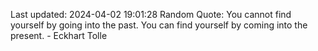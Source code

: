 Last updated: 2024-04-02 19:01:28
Random Quote: You cannot find yourself by going into the past. You can find yourself by coming into the present. - Eckhart Tolle